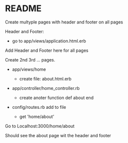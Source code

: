 # README

Create multyple pages with header and footer on all pages

Header and Footer:

- go to app/views/application.html.erb

<body>
Add Header and Footer here for all pages
</body>

Create 2nd 3rd ... pages.

- app/views/home

  - create file: about.html.erb

- app/controller/home_controller.rb

  - create anoter function
    def about
    end

- config/routes.rb add to file
  - get 'home/about'

Go to Localhost:3000/home/about

Should see the about page wit the header and footer
